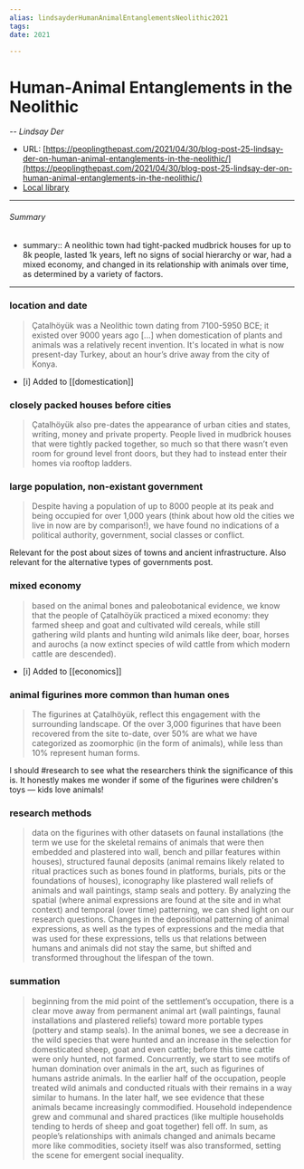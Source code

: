 ```yaml
---
alias: lindsayderHumanAnimalEntanglementsNeolithic2021
tags: 
date: 2021

---
```


# Human-Animal Entanglements in the Neolithic
<cite>-- Lindsay Der </cite>

- URL: [https://peoplingthepast.com/2021/04/30/blog-post-25-lindsay-der-on-human-animal-entanglements-in-the-neolithic/](https://peoplingthepast.com/2021/04/30/blog-post-25-lindsay-der-on-human-animal-entanglements-in-the-neolithic/)
- [Local library](zotero://select/items/1_SV2HB22K)


- - -  
###### Summary
- summary:: A neolithic town had tight-packed mudbrick houses for up to 8k people, lasted 1k years, left no signs of social hierarchy or war, had a mixed economy, and changed in its relationship with animals over time, as determined by a variety of factors. 

- - -  
### location and date

> Çatalhöyük was a Neolithic town dating from 7100-5950 BCE; it existed over 9000 years ago [...] when domestication of plants and animals was a relatively recent invention. It's located in what is now present-day Turkey, about an hour’s drive away from the city of Konya.

- [i] Added to [[domestication]]

### closely packed houses before cities 

> Çatalhöyük also pre-dates the appearance of urban cities and states, writing, money and private property. People lived in mudbrick houses that were tightly packed together, so much so that there wasn’t even room for ground level front doors, but they had to instead enter their homes via rooftop ladders.


### large population, non-existant government

> Despite having a population of up to 8000 people at its peak and being occupied for over 1,000 years (think about how old the cities we live in now are by comparison!), we have found no indications of a political authority, government, social classes or conflict.

Relevant for the post about sizes of towns and ancient infrastructure. Also relevant for the alternative types of governments post.

### mixed economy

> based on the animal bones and paleobotanical evidence, we know that the people of Çatalhöyük practiced a mixed economy: they farmed sheep and goat and cultivated wild cereals, while still gathering wild plants and hunting wild animals like deer, boar, horses and aurochs (a now extinct species of wild cattle from which modern cattle are descended).

- [i] Added to [[economics]]

### animal figurines more common than human ones

> The figurines at Çatalhöyük, reflect this engagement with the surrounding landscape. Of the over 3,000 figurines that have been recovered from the site to-date, over 50% are what we have categorized as zoomorphic (in the form of animals), while less than 10% represent human forms.

I should #research to see what the researchers think the significance of this is. It honestly makes me wonder if some of the figurines were children's toys — kids love animals!

### research methods

> data on the figurines with other datasets on faunal installations (the term we use for the skeletal remains of animals that were then embedded and plastered into wall, bench and pillar features within houses), structured faunal deposits (animal remains likely related to ritual practices such as bones found in platforms, burials, pits or the foundations of houses), iconography like plastered wall reliefs of animals and wall paintings, stamp seals and pottery. By analyzing the spatial (where animal expressions are found at the site and in what context) and temporal (over time) patterning, we can shed light on our research questions. Changes in the depositional patterning of animal expressions, as well as the types of expressions and the media that was used for these expressions, tells us that relations between humans and animals did not stay the same, but shifted and transformed throughout the lifespan of the town.

### summation

> beginning from the mid point of the settlement’s occupation, there is a clear move away from permanent animal art (wall paintings, faunal installations and plastered reliefs) toward more portable types (pottery and stamp seals). In the animal bones, we see a decrease in the wild species that were hunted and an increase in the selection for domesticated sheep, goat and even cattle; before this time cattle were only hunted, not farmed. Concurrently, we start to see motifs of human domination over animals in the art, such as figurines of humans astride animals. In the earlier half of the occupation, people treated wild animals and conducted rituals with their remains in a way similar to humans. In the later half, we see evidence that these animals became increasingly commodified. Household independence grew and communal and shared practices (like multiple households tending to herds of sheep and goat together) fell off. In sum, as people’s relationships with animals changed and animals became more like commodities, society itself was also transformed, setting the scene for emergent social inequality.

